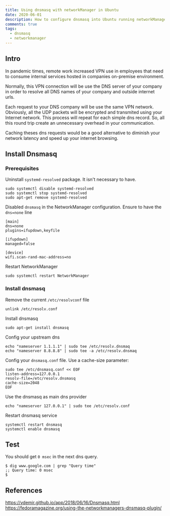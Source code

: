 ```yaml
---
title: Using dnsmasq with networkManager in Ubuntu
date: 2020-06-01
description: How to configure dnsmasq into Ubuntu running networkManager
comments: true
tags:
  - dnsmasq
  - networkmanager
---
```


## Intro

In pandemic times, remote work increased VPN use in employees that need to consume internal services hosted in companies on-premise environment.

Normally, this VPN connection will be use the DNS server of your company in order to resolve all DNS names of your company and outside internet urls.

Each request to your DNS company will be use the same VPN network. Obviously, all the UDP packets will be encrypted and transmited using your Internet network. This process will repeat for each simple dns record. So, all this round trip create an unnecessary overhead in your communication.

Caching theses dns requests would be a good alternative to diminish your network latency and speed up your internet browsing.

## Install Dnsmasq 

### Prerequisites

Uninstall `systemd-resolved` package. It isn't necessary to have.

```shell
sudo systemctl disable systemd-resolved
sudo systemctl stop systemd-resolved
sudo apt-get remove systemd-resolved
```

Disabled `dnsmasq` in the NetworkManager configuration. Ensure to have the `dns=none` line

```
[main]
dns=none
plugins=ifupdown,keyfile

[ifupdown]
managed=false

[device]
wifi.scan-rand-mac-address=no
```

Restart NetworkManager

```shell
sudo systemctl restart NetworkManager
```

###  Install dnsmasq

Remove the current `/etc/resolvconf` file
```shell
unlink /etc/resolv.conf
```

Install dnsmasq
```shell
sudo apt-get install dnsmasq
```

Config your upstream dns
```shell
echo "nameserver 1.1.1.1" | sudo tee /etc/resolv.dnsmaq
echo "nameserver 8.8.8.8" | sudo tee -a /etc/resolv.dnsmaq
```

Config your `dnsmasq.conf` file. Use a cache-size parameter:
```shell
sudo tee /etc/dnsmasq.conf << EOF
listen-address=127.0.0.1
resolv-file=/etc/resolv.dnsmasq
cache-size=2048
EOF
```

Use the dnsmasq as main dns provider
```
echo "nameserver 127.0.0.1" | sudo tee /etc/resolv.conf
```

Restart dnsmasq service
```shell
systemctl restart dnsmasq
systemctl enable dnsmasq
```

## Test

You should get `0 msec` in the next dns query.

```shell
$ dig www.google.com | grep "Query time"
;; Query time: 0 msec
$
```

## References

https://vdemir.github.io/app/2018/06/16/Dnsmasq.html
https://fedoramagazine.org/using-the-networkmanagers-dnsmasq-plugin/

